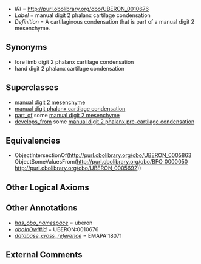  * *IRI* = http://purl.obolibrary.org/obo/UBERON_0010676
 * *Label* = manual digit 2 phalanx cartilage condensation
 * *Definition* = A cartilaginous condensation that is part of a manual digit 2 mesenchyme.

## Synonyms

 * fore limb digit 2 phalanx cartilage condensation
 * hand digit 2 phalanx cartilage condensation

## Superclasses

 * [manual digit 2 mesenchyme](../../UBERON/92/UBERON_0005692.md)
 * [manual digit phalanx cartilage condensation](../../UBERON/86/UBERON_0010686.md)
 * [part_of](../../BFO/50/BFO_0000050.md) some [manual digit 2 mesenchyme](../../UBERON/92/UBERON_0005692.md)
 * [develops_from](../../RO/02/RO_0002202.md) some [manual digit 2 phalanx pre-cartilage condensation](../../UBERON/76/UBERON_0010576.md)

## Equivalencies

 * ObjectIntersectionOf(<http://purl.obolibrary.org/obo/UBERON_0005863> ObjectSomeValuesFrom(<http://purl.obolibrary.org/obo/BFO_0000050> <http://purl.obolibrary.org/obo/UBERON_0005692>))

## Other Logical Axioms


## Other Annotations

 * *[has_obo_namespace](../../ce/oboInOwl#hasOBONamespace.md)* = uberon
 * *[oboInOwl#id](../../id/oboInOwl#id.md)* = UBERON:0010676
 * *[database_cross_reference](../../ef/oboInOwl#hasDbXref.md)* = EMAPA:18071

## External Comments

